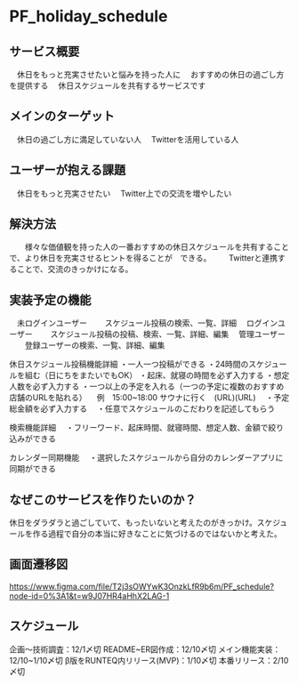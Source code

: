 # PF_holiday_schedule

## サービス概要
　休日をもっと充実させたいと悩みを持った人に
　おすすめの休日の過ごし方を提供する
　休日スケジュールを共有するサービスです

## メインのターゲット　
　休日の過ごし方に満足していない人
　Twitterを活用している人

## ユーザーが抱える課題
　休日をもっと充実させたい
　Twitter上での交流を増やしたい

## 解決方法
　　様々な価値観を持った人の一番おすすめの休日スケジュールを共有することで、より休日を充実させるヒントを得ることが　できる。
　　Twitterと連携することで、交流のきっかけになる。

## 実装予定の機能
　未ログインユーザー
　　スケジュール投稿の検索、一覧、詳細
　ログインユーザー
　　スケジュール投稿の投稿、検索、一覧、詳細、編集
　管理ユーザー
　　登録ユーザーの検索、一覧、詳細、編集

 休日スケジュール投稿機能詳細
  ・一人一つ投稿ができる
  ・24時間のスケジュールを組む（日にちをまたいでもOK）
  ・起床、就寝の時間を必ず入力する
  ・想定人数を必ず入力する
  ・一つ以上の予定を入れる（一つの予定に複数のおすすめ店舗のURLを貼れる）
  　例　15:00~18:00 サウナに行く　(URL)(URL)
　・予定総金額を必ず入力する
　・任意でスケジュールのこだわりを記述してもらう

  検索機能詳細
  　・フリーワード、起床時間、就寝時間、想定人数、金額で絞り込みができる

  カレンダー同期機能
  　・選択したスケジュールから自分のカレンダーアプリに同期ができる

## なぜこのサービスを作りたいのか？
休日をダラダラと過ごしていて、もったいないと考えたのがきっかけ。スケジュールを作る過程で自分の本当に好きなことに気づけるのではないかと考えた。

## 画面遷移図
https://www.figma.com/file/T2j3sOWYwK3OnzkLfR9b6m/PF_schedule?node-id=0%3A1&t=w9J07HR4aHhX2LAG-1

## スケジュール
企画〜技術調査：12/1〆切
README~ER図作成：12/10〆切
メイン機能実装：12/10~1/10〆切
β版をRUNTEQ内リリース(MVP)：1/10〆切
本番リリース：2/10〆切
